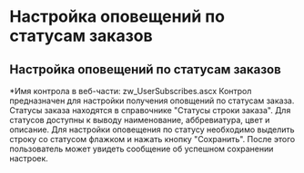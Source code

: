 ﻿---
description: 2.4.7
---
# Настройка оповещений по статусам заказов
## Настройка оповещений по статусам заказов
*Имя контрола в веб-части: zw_UserSubscribes.ascx
Контрол предназначен для настройки получения оповщений по статусам заказа. Статусы заказа находятся в справочнике "Статусы строки заказа". Для статусов доступны к выводу наименование, аббревиатура, цвет и описание. Для настройки оповещения по статусу необходимо выделить строку со статусом флажком и нажать кнопку "Сохранить". 
После этого пользователь может увидеть сообщение об успешном сохранении настроек.

